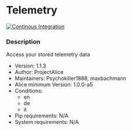 # Telemetry

[![Continous Integration](https://gitlab.com/project-alice-assistant/skills/skill_Telemetry/badges/master/pipeline.svg)](https://gitlab.com/project-alice-assistant/skills/skill_Telemetry/pipelines/latest)

### Description
Access your stored telemetry data

- Version: 1.1.3
- Author: ProjectAlice
- Maintainers: Psychokiller1888, maxbachmann
- Alice minimum Version: 1.0.0-a5
- Conditions:
  - en
  - de
  - it
- Pip requirements: N/A
- System requirements: N/A
